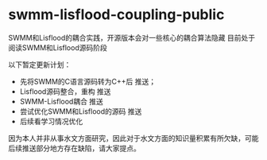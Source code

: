 # swmm-lisflood-coupling-public
SWMM和Lisflood的耦合实践，开源版本会对一些核心的耦合算法隐藏
目前处于阅读SWMM和Lisflood源码阶段

以下暂定更新计划：
- 先将SWMM的C语言源码转为C++后  推送；
- Lisflood源码整合，重构  推送
- SWMM-Lisflood耦合  推送
- 尝试优化SWMM和Lisflood的源码  推送
- 后续看学习情况优化

因为本人并非从事水文方面研究，因此对于水文方面的知识量积累有所欠缺，可能后续推送部分地方存在缺陷，请大家提点。
